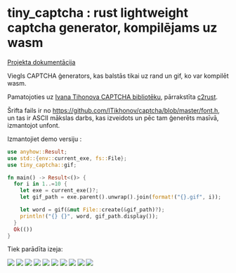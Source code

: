 # tiny_captcha : rust lightweight captcha generator, kompilējams uz wasm

[Projekta dokumentācija](https://docs.rs/tiny_captcha)

Viegls CAPTCHA ģenerators, kas balstās tikai uz rand un gif, ko var kompilēt wasm.

Pamatojoties uz [Ivana Tihonova CAPTCHA bibliotēku](http://brokestream.com/captcha.html), pārrakstīta [c2rust](https://c2rust.com).

Šrifta fails ir no https://github.com/ITikhonov/captcha/blob/master/font.h, un tas ir ASCII mākslas darbs, kas izveidots un pēc tam ģenerēts masīvā, izmantojot unfont.

Izmantojiet demo versiju :

```rust
use anyhow::Result;
use std::{env::current_exe, fs::File};
use tiny_captcha::gif;

fn main() -> Result<()> {
  for i in 1..=10 {
    let exe = current_exe()?;
    let gif_path = exe.parent().unwrap().join(format!("{}.gif", i));

    let word = gif(&mut File::create(&gif_path)?);
    println!("{} {}", word, gif_path.display());
  }
  Ok(())
}
```

Tiek parādīta izeja:

![](./gif/1.gif) ![](./gif/2.gif) ![](./gif/3.gif) ![](./gif/4.gif) ![](./gif/5.gif) ![](./gif/6.gif) ![](./gif/7.gif) ![](./gif/8.gif) ![](./gif/9.gif) ![](./gif/10.gif)